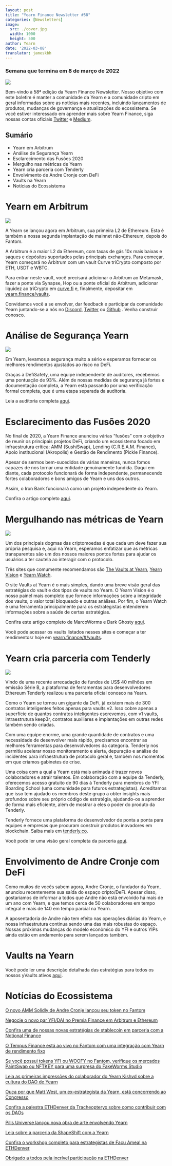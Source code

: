 ```yaml
---
layout: post
title: "Yearn Finance Newsletter #58"
categories: [Newsletters]
image:
  src: ./cover.jpg
  width: 1000
  height: 500
author: Yearn
date: '2022-03-08'
translator: jameskbh
---
```


### Semana que termina em 8 de março de 2022

![](./cover.jpg?w=1000&h=500)

Bem-vindo à 58ª edição da Yearn Finance Newsletter. Nosso objetivo com este boletim é manter a comunidade da Yearn e a comunidade cripto em geral informadas sobre as notícias mais recentes, incluindo lançamentos de produtos, mudanças de governança e atualizações do ecossistema. Se você estiver interessado em aprender mais sobre Yearn Finance, siga nossas contas oficiais [Twitter](https://twitter.com/iearnfinance) e [Medium](https://medium.com/iearn).

## Sumário

- Yearn em Arbitrum
- Análise de Segurança Yearn
- Esclarecimento das Fusões 2020
- Mergulho nas métricas de Yearn
- Yearn cria parceria com Tenderly
- Envolvimento de Andre Cronje com DeFi
- Vaults na Yearn 
- Notícias do Ecossistema

# Yearn em Arbitrum

![](./image2.jpg?w=1000&h=1000)

A Yearn se lançou agora em Arbitrum, sua primeira L2 de Ethereum. Esta é também a nossa segunda implantação de mainnet não-Ethereum, depois do Fantom.

A Arbitrum é a maior L2 da Ethereum, com taxas de gás 10x mais baixas e saques e depósitos suportados pelas principais exchanges. Para começar, Yearn começará no Arbitrum com um vault Curve triCrypto composto por ETH, USDT e WBTC.

Para entrar neste vault, você precisará adicionar o Arbitrum ao Metamask, fazer a ponte via Synapse, Hop ou a ponte oficial do Arbitrum, adicionar liquidez ao triCrypto em [curve.fi](https://arbitrum.curve.fi/) e, finalmente, depositar em [yearn.finance/vaults](http://yearn.finance/vaults).

Convidamos você a se envolver, dar feedback e participar da comunidade Yearn juntando-se a nós no [Discord](https://discord.gg/8rF374XkXy), [Twitter](http://twitter.com/iearnfinance) ou [Github](http://github.com/yearn) . Venha construir conosco.

# Análise de Segurança Yearn

![](./image3.jpg?w=1000&h=563)

Em Yearn, levamos a segurança muito a sério e esperamos fornecer os melhores rendimentos ajustados ao risco no DeFi. 

Graças à DefiSafety, uma equipe independente de auditores, recebemos uma pontuação de 93%. Além de nossas medidas de segurança já fortes e documentação completa, a Yearn está passando por uma verificação formal completa, que é uma etapa separada da auditoria.

Leia a auditoria completa [aqui](https://www.defisafety.com/pqrs/354).

# Esclarecimento das Fusões 2020

No final de 2020, a Yearn Finance anunciou várias “fusões” com o objetivo de reunir os principais projetos DeFi, criando um ecossistema focado em infraestrutura crítica: AMM (SushiSwap), Lending (C.R.E.A.M. Finance), Apoio institucional (Akropolis) e Gestão de Rendimento (Pickle Finance).

Apesar de sermos bem-sucedidos de várias maneiras, nunca fomos capazes de nos tornar uma entidade genuinamente fundida. Daqui em diante, cada protocolo funcionará de forma independente, permanecendo fortes colaboradores e bons amigos de Yearn e uns dos outros.

Assim, o Iron Bank funcionará como um projeto independente do Yearn.

Confira o artigo completo [aqui](https://medium.com/iearn/clarifying-2020-mergers-an-independent-iron-bank-a6f8f3f4c25e).

# Mergulhando nas métricas de Yearn

![](./image4.jpg?w=1400&h=625)

Um dos principais dogmas das criptomoedas é que cada um deve fazer sua própria pesquisa e, aqui na Yearn, esperamos enfatizar que as métricas transparentes são um dos nossos maiores pontos fortes para ajudar os usuários a ter cautela ao interagir com o protocolo.

Três sites que comumente recomendamos são [The Vaults at Yearn](https://vaults.yearn.finance/), [Yearn Vision](https://yearn.vision/) e [Yearn Watch](https://yearn.watch/).

O site Vaults at Yearn é o mais simples, dando uma breve visão geral das estratégias do vault e dos tipos de vaults no Yearn. O Yearn Vision é o nosso painel mais completo que fornece informações sobre a integridade dos vaults, o valor total bloqueado e outras análises. Por fim, o Yearn Watch é uma ferramenta principalmente para os estrategistas entenderem informações sobre a saúde de certas estratégias.

Confira este artigo completo de MarcoWorms e Dark Ghosty [aqui](https://medium.com/iearn/diving-into-yearn-metrics-8c3fb0520927).

Você pode acessar os vaults listados nesses sites e começar a ter rendimentosr hoje em [yearn.finance/#/vaults](https://yearn.finance/#/vaults).

# Yearn cria parceria com Tenderly

![](./image5.jpg?w=1400&h=670)

Vindo de uma recente arrecadação de fundos de US$ 40 milhões em emissão Série B, a plataforma de ferramentas para desenvolvedores Ethereum Tenderly realizou uma parceria oficial conosco na Yearn.

Como o Yearn se tornou um gigante da DeFi, já existem mais de 300 contratos inteligentes feitos apenas para vaults v2. Isso cobre apenas a superfície de quantos contratos inteligentes escrevemos, com v1 vaults, intraestrutura keep3r, contratos auxiliares e implantações em outras redes também sendo criadas.

Com uma equipe enorme, uma grande quantidade de contratos e uma necessidade de desenvolver mais rápido, precisamos encontrar as melhores ferramentas para desenvolvedores da categoria. Tenderly nos permitiu acelerar nosso monitoramento e alerta, depuração e análise de incidentes para infraestrutura de protocolo geral e, também nos momentos em que criamos gabinetes de crise.

Uma coisa com a qual a Yearn está mais animada é trazer novos colaboradores e atrair talentos. Em colaboração com a equipe da Tenderly, oferecemos acesso gratuito de 90 dias à Tenderly para membros do YFI Boarding School (uma comunidade para futuros estrategistas). Acreditamos que isso tem ajudado os membros deste grupo a obter insights mais profundos sobre seu próprio código de estratégia, ajudando-os a aprender de forma mais eficiente, além de mostrar a eles o poder do produto da Tenderly.

Tenderly fornece uma plataforma de desenvolvedor de ponta a ponta para equipes e empresas que procuram construir produtos inovadores em blockchain. Saiba mais em [tenderly.co](https://tenderly.co/).

Você pode ler uma visão geral completa da parceria [aqui](https://medium.com/iearn/yearn-finance-partners-with-tenderly-to-supercharge-development-debugging-incident-analysis-6489260298a5).

# Envolvimento de Andre Cronje com DeFi

Como muitos de vocês sabem agora, Andre Cronje, o fundador da Yearn, anunciou recentemente sua saída do espaço cripto/DeFi. Apesar disso, gostaríamos de informar a todos que Andre não está envolvido há mais de um ano com Yearn, e que temos cerca de 50 colaboradores em tempo integral e mais de 140 em tempo parcial na Yearn.

A aposentadoria de Andre não tem efeito nas operações diárias do Yearn, e nossa infraestrutura continua sendo uma das mais robustas do espaço. Nossas próximas mudanças do modelo econômico do YFI e outros YIPs ainda estão em andamento para serem lançados também.

# Vaults na Yearn 

Você pode ler uma descrição detalhada das estratégias para todos os nossos yVaults ativos [aqui](https://medium.com/yearn-state-of-the-vaults/the-vaults-at-yearn-9237905ffed3).


# Notícias do Ecossistema

[O novo AMM Solidly de Andre Cronje lançou seu token no Fantom](https://solidly.exchange/)

[Negocie o novo par YFI/DAI no Premia Finance em Arbitrum e Ethereum](https://twitter.com/PremiaFinance/status/1497313221123837959)

[Confira uma de nossas novas estratégias de stablecoin em parceria com a Notional Finance](https://twitter.com/teddywoodward/status/1497229571799801865)

[O Tempus Finance está ao vivo no Fantom com uma integração com Yearn de rendimento fixo](https://twitter.com/TempusFinance/status/1495747382285377538)

[Se você possui tokens YFI ou WOOFY no Fantom, verifique os mercados PaintSwap ou NFTKEY para uma surpresa do FakeWorms Studio](https://twitter.com/MarcoWorms/status/1497601119220076544)

[Leia as primeiras impressões do colaborador do Yearn Kishvd sobre a cultura do DAO de Yearn](https://kishvd.medium.com/my-first-impressions-of-being-a-contributor-at-yearn-e154743b9cd5)

[Ouça por que Matt West, um ex-estrategista da Yearn, está concorrendo ao Congresso](https://twitter.com/DeFi_Dad/status/1496568281070776321?s=20&t=FA6P4ib_P1NZz_lmoXxvSw)

[Confira a palestra ETHDenver da Tracheopteryx sobre como contribuir com os DAOs](https://youtu.be/anDAtWrhDnE)

[Pills Universe lançou nova obra de arte envolvendo Yearn](https://twitter.com/pillsuniverse/status/1494343761022918658)

[Leia sobre a parceria da ShapeShift com a Yearn](https://medium.com/@ShapeShift.com/what-is-yearn-shapeshifts-partnership-with-yearn-finance-a94985af1b09)

[Confira o workshop completo para estrategistas de Facu Ameal na ETHDenver](https://www.youtube.com/watch?v=6og7NV7lzUk&feature=youtu.be)

[Obrigado a todos pela incrível participação na ETHDenver](https://twitter.com/iearnfinance/status/1496568330546782208?s=20&t=FA6P4ib_P1NZz_lmoXxvSw)
